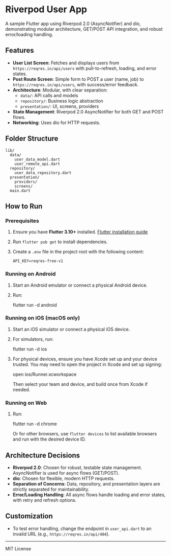 # Riverpod User App

A sample Flutter app using Riverpod 2.0 (AsyncNotifier) and dio, demonstrating modular architecture, GET/POST API integration, and robust error/loading handling.

## Features

- **User List Screen**: Fetches and displays users from `https://reqres.in/api/users` with pull-to-refresh, loading, and error states.
- **Post Route Screen**: Simple form to POST a user (name, job) to `https://reqres.in/api/users`, with success/error feedback.
- **Architecture**: Modular, with clear separation:
  - `data/`: API calls and models
  - `repository/`: Business logic abstraction
  - `presentation/`: UI, screens, providers
- **State Management**: Riverpod 2.0 AsyncNotifier for both GET and POST flows.
- **Networking**: Uses dio for HTTP requests.

## Folder Structure

```
lib/
  data/
    user_data_model.dart
    user_remote_api.dart
  repository/
    user_data_repository.dart
  presentation/
    providers/
    screens/
  main.dart
```

## How to Run

### Prerequisites

1. Ensure you have **Flutter 3.10+** installed. [Flutter installation guide](https://docs.flutter.dev/get-started/install)
2. Run `flutter pub get` to install dependencies.
3. Create a `.env` file in the project root with the following content:
   
   ```
   API_KEY=reqres-free-v1
   ```

### Running on Android

1. Start an Android emulator or connect a physical Android device.
2. Run:

   flutter run -d android

### Running on iOS (macOS only)

1. Start an iOS simulator or connect a physical iOS device.
2. For simulators, run:

   flutter run -d ios

3. For physical devices, ensure you have Xcode set up and your device trusted. You may need to open the project in Xcode and set up signing:

   open ios/Runner.xcworkspace

   Then select your team and device, and build once from Xcode if needed.

### Running on Web

1. Run:

   flutter run -d chrome

   Or for other browsers, use `flutter devices` to list available browsers and run with the desired device ID.

## Architecture Decisions

- **Riverpod 2.0**: Chosen for robust, testable state management. AsyncNotifier is used for async flows (GET/POST).
- **dio**: Chosen for flexible, modern HTTP requests.
- **Separation of Concerns**: Data, repository, and presentation layers are strictly separated for maintainability.
- **Error/Loading Handling**: All async flows handle loading and error states, with retry and refresh options.

## Customization

- To test error handling, change the endpoint in `user_api.dart` to an invalid URL (e.g., `https://reqres.in/api/404`).

---

MIT License
